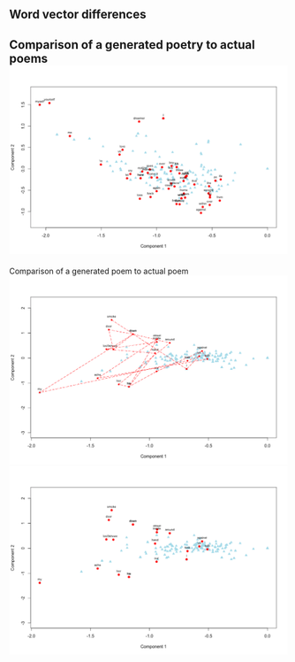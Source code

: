 ## Word vector differences

Comparison of a generated poetry to actual poems
![Plot3](plot3.png?raw=true "Plotted poem")
---
Comparison of a generated poem to actual poem
![Plot1](plot1.png?raw=true "Plotted poem")
![Plot2](plot2.png?raw=true "Plotted poem")